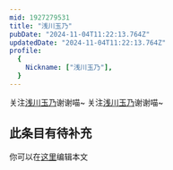```yaml
---
mid: 1927279531
title: "浅川玉乃"
pubDate: "2024-11-04T11:22:13.764Z"
updatedDate: "2024-11-04T11:22:13.764Z"
profile:
  {
    Nickname: ["浅川玉乃"],
  }
---
```


关注[浅川玉乃](https://space.bilibili.com/1927279531)谢谢喵~ 关注[浅川玉乃](https://space.bilibili.com/1927279531)谢谢喵~

## 此条目有待补充
你可以在[这里](https://github.com/Yuhanawa/VTuber.ICU-Content/edit/master/v/浅川玉乃/index.md)编辑本文
